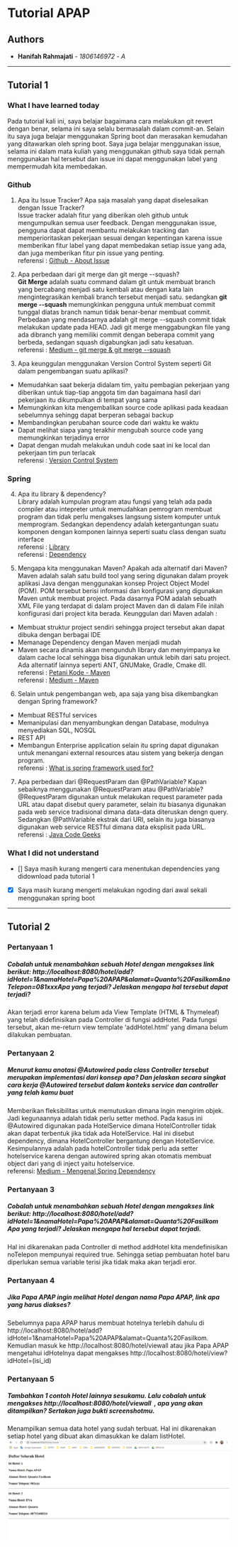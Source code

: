 # Tutorial APAP
## Authors
* **Hanifah Rahmajati** - *1806146972* - *A*
---
## Tutorial 1
### What I have learned today
Pada tutorial kali ini, saya belajar bagaimana cara melakukan git revert dengan benar, selama ini saya 
selalu bermasalah dalam commit-an. Selain itu saya juga belajar menggunakan Spring boot dan merasakan kemudahan
yang ditawarkan oleh spring boot. Saya juga belajar menggunakan issue, selama ini dalam mata kuliah yang menggunakan
github saya tidak pernah menggunakan hal tersebut dan issue ini dapat menggunakan label yang mempermudah kita membedakan.

### Github
1. Apa itu Issue Tracker? Apa saja masalah yang dapat diselesaikan dengan Issue Tracker? <br>
Issue tracker adalah fitur yang diberikan oleh github untuk mengumpulkan semua user feedback.
Dengan menggunakan issue, pengguna dapat dapat membantu melakukan tracking dan memperioritaskan 
pekerjaan sesuai dengan kepentingan karena issue memberikan fitur label yang dapat membedakan 
setiap issue yang ada, dan juga memberikan fitur pin issue yang penting. <br>
referensi : [Github - About Issue](https://docs.github.com/en/github/managing-your-work-on-github/about-issues)

2. Apa perbedaan dari git merge dan git merge --squash? <br>
**Git Merge** adalah suatu command dalam git untuk membuat branch yang bercabang menjadi satu kembali 
atau dengan kata lain mengintegrasikan kembali branch tersebut menjadi satu. sedangkan **git merge --squash**
memungkinkan pengguna untuk membuat commit tunggal diatas branch namun tidak benar-benar membuat commit.
Perbedaan yang mendasarnya adalah git merge --squash commit tidak melakukan update pada
HEAD. Jadi git merge menggabungkan file yang ada dibranch yang memiliki commit dengan 
beberapa commit yang berbeda, sedangan squash digabungkan jadi satu kesatuan.
<br>referensi : [Medium - git merge & git merge --squash](https://medium.com/@mitsuyawatanabe/git-merge-and-git-merge-squash-26b3154cccd6)

3. Apa keunggulan menggunakan Version Control System seperti Git dalam pengembangan suatu
aplikasi?
- Memudahkan saat bekerja didalam tim, yaitu pembagian pekerjaan yang diberikan untuk tiap-tiap anggota tim dan bagaimana hasil dari pekerjaan
 itu dikumpulkan di tempat yang sama <br>
- Memungkinkan kita mengembalikan source code aplikasi pada keadaan sebelumnya sehingg
dapat berperan sebagai backup<br>
- Membandingkan perubahan source code dari waktu ke waktu <br>
- Dapat melihat siapa yang terakhir mengubah source code yang memungkinkan
terjadinya error <br>
- Dapat dengan mudah melakukan unduh code saat ini ke local dan pekerjaan tim pun terlacak
<br>referensi : [Version Control System](https://agungsulistyan.wordpress.com/2016/06/16/mengenal-version-control-system/)

### Spring
4. Apa itu library & dependency? <br>
Library adalah kumpulan program atau fungsi yang telah ada pada compiler atau intepreter 
untuk memudahkan pemrogram membuat program dan tidak perlu mengakses langsung sistem komputer 
untuk memprogram. Sedangkan dependency adalah ketergantungan suatu komponen dengan komponen
lainnya seperti suatu class dengan suatu interface
<br>referensi : [Library](http://zwhingly.blogspot.com/2016/04/java-serta-library-package-class-object.html)
<br>referensi : [Dependency](http://tutorials.jenkov.com/ood/understanding-dependencies.html#whatis)

5. Mengapa kita menggunakan Maven? Apakah ada alternatif dari Maven? <br>
Maven adalah salah satu build tool yang sering digunakan dalam proyek aplikasi Java dengan
menggunakan konsep Project Object Model (POM). POM tersebut berisi informasi 
dan konfigurasi yang digunakan Maven untuk membuat project. 
Pada dasarnya POM adalah sebuath XML File yang terdapat di dalam project Maven dan di dalam File 
inilah konfigurasi dari project kita berada. Keunggulan dari Maven adalah :
- Membuat struktur project sendiri sehingga project tersebut akan dapat dibuka dengan berbagai IDE
- Memanage Dependency dengan Maven menjadi mudah
- Maven secara dinamis akan mengunduh library dan menyimpanya ke dalam cache local sehingga  bisa digunakan untuk lebih dari satu project.
<br> Ada alternatif lainnya seperti ANT, GNUMake, Gradle, Cmake dll.
<br>referensi : [Petani Kode - Maven](https://www.petanikode.com/java-maven/)
<br>referensi : [Medium - Maven](https://medium.com/@acep.abdurohman90/mengenal-maven-sebagai-java-build-tools-5ba752f75812)

6. Selain untuk pengembangan web, apa saja yang bisa dikembangkan dengan Spring framework?
- Membuat RESTful services
- Memanipulasi dan menyambungkan dengan Database, modulnya menyediakan SQL, NOSQL
- REST API
- Membangun Enterprise application
selain itu spring dapat digunakan untuk menangani external resources atau sistem
yang bekerja dengan program.
<br>referensi : [What is spring framework used for?](https://www.quora.com/What-is-Spring-Framework-used-for#:~:text=Millions%20of%20developers%20around%20the,and%20speed%20up%20development%20time.)

7. Apa perbedaan dari @RequestParam dan @PathVariable? Kapan sebaiknya menggunakan @RequestParam atau @PathVariable?
<br>@RequestParam digunakan untuk melakukan request parameter pada URL atau dapat 
disebut query parameter, selain itu biasanya digunakan pada web service tradisional dimana data-data diteruskan dengn query. 
Sedangkan @PathVariable ekstrak dari URI, selain itu juga biasanya digunakan web service RESTful dimana data 
eksplisit pada URL. 
<br>referensi : [Java Code Geeks](https://www.javacodegeeks.com/2017/10/differences-requestparam-pathvariable-annotations-spring-mvc.html)

### What I did not understand
- [] Saya masih kurang mengerti cara menentukan dependencies yang didownload pada tutorial 1
- [x] Saya masih kurang mengerti melakukan ngoding dari awal sekali menggunakan spring boot

---
## Tutorial 2
### Pertanyaan 1 
##### Cobalah untuk menambahkan sebuah Hotel dengan mengakses link berikut: http://localhost:8080/hotel/add?idHotel=1&namaHotel=Papa%20APAP&alamat=Quanta%20Fasilkom&noTelepon=081xxx​ Apa yang terjadi? Jelaskan mengapa hal tersebut dapat terjadi?
Akan terjadi error karena belum ada View Template (HTML & Thymeleaf) yang telah didefinisikan pada Controller di fungsi addHotel. Pada fungsi tersebut, akan me-return view template ‘addHotel.html’ yang dimana belum dilakukan pembuatan.

### Pertanyaan 2
##### Menurut kamu anotasi @Autowired pada class Controller tersebut merupakan implementasi dari konsep apa? Dan jelaskan secara singkat cara kerja @Autowired tersebut dalam konteks service dan controller yang telah kamu buat
Memberikan fleksibilitas untuk memutuskan dimana ingin mengirim objek. Jadi kegunaannya adalah tidak perlu setter method.
Pada kasus ini @Autowired digunakan pada HotelService dimana HotelController tidak akan dapat terbentuk jika tidak ada HotelService.
Hal ini disebut dependency, dimana HotelController bergantung dengan HotelService.
Kesimpulannya adalah pada hotelController tidak perlu ada setter hotelservice karena dengan autowired spring akan otomatis 
membuat object dari yang di inject yaitu hotelservice. <br>
referensi: [Medium - Mengenal Spring Dependency](https://medium.com/@satya.syahputra/mengenal-spring-dependency-injection-framework-bahasa-indonesia-3c3b9487a59e)

### Pertanyaan 3
##### Cobalah untuk menambahkan sebuah Hotel dengan mengakses link berikut: http://localhost:8080/hotel/add?idHotel=1&namaHotel=Papa%20APAP&alamat=Quanta%20Fasilkom Apa yang terjadi? Jelaskan mengapa hal tersebut dapat terjadi.
 Hal ini dikarenakan pada Controller di method addHotel kita mendefinisikan noTelepon mempunyai required true. Sehingga setiap pembuatan hotel baru diperlukan semua variable terisi jika tidak maka akan terjadi eror.


### Pertanyaan 4
##### Jika Papa APAP ingin melihat Hotel dengan nama Papa APAP, link apa yang harus diakses?
Sebelumnya papa APAP harus membuat hotelnya terlebih dahulu di  http://localhost:8080/hotel/add?idHotel=1&namaHotel=Papa%20APAP&alamat=Quanta%20Fasilkom. Kemudian masuk ke http://localhost:8080/hotel/viewall atau jika Papa APAP mengetahui idHotelnya dapat mengakses  http://localhost:8080/hotel/view?idHotel=(isi_id) 


### Pertanyaan 5
##### Tambahkan 1 contoh Hotel lainnya sesukamu. Lalu cobalah untuk mengakses http://localhost:8080/hotel/viewall ​ , apa yang akan ditampilkan? Sertakan juga bukti screenshotmu.
Menampilkan semua data hotel yang sudah terbuat. Hal ini dikarenakan setiap hotel yang dibuat akan dimasukkan ke dalam listHotel.
<br>
![alt text](Image/foto-tutorial-2/5.jpg?raw=true)